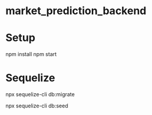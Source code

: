 # market_prediction_backend


# Setup

npm install
npm start

# Sequelize 
 <!-- Migrate -->
 npx sequelize-cli db:migrate
 
 <!-- Seeder -->
 npx sequelize-cli db:seed


